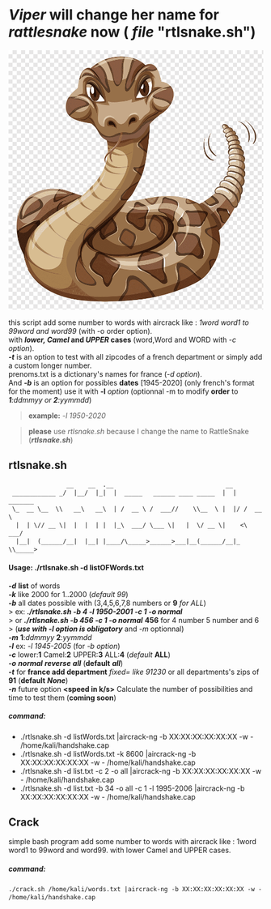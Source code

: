# _Viper_ will change her name for _rattlesnake_ now ( ***file*** "rtlsnake.sh")

![](crotalep.png)

this script add some number to words with aircrack like : _1word word1 to 99word and word99_ (with -o order option).  
with **_lower, Camel_ and _UPPER_ cases** (word,Word and WORD with _-c option_).  
**_-t_** is an option to test with all zipcodes of a french department or simply add a custom longer number.  
prenoms.txt is a dictionary's names for france (_-d option_).  
And **_-b_** is an option for possibles **dates** [1945-2020] (only french's format for the moment) use it with  **-l** _option_ 
(optionnal -m to modify **order** to _**1**:ddmmyy or **2**:yymmdd_)    

> **example:** -_l 1950-2020_

> **please** use _rtlsnake.sh_ because I change the name to RattleSnake (**_rtlsnake.sh_**)
    
## rtlsnake.sh

                    __    __  .__                               __           
     ____________ _/  |__/  |_|  |  _____   ______ ____ _____  |  | _______  
     \_  __ \__  \\   __\   __\  | /  __ \ /  ___//    \\__  \ |  |/ /  __ \  
      |  | \// __ \|  |  |  | |  |_\  ___/ \___ \|   |  \/ __ \|    <\  ___/  
      |__|  (______/__|  |__| |____/\_____>______>___|__(______/__|_ \\_____>
      
  #### Usage: ./rtlsnake.sh -d listOFWords.txt <options>                                 
  ***-d*** _<dictionnary>_ **list** of words  
  ***-k*** **<numbers to add>** like 2000 for 1..2000 (_default 99_)   
  ***-b*** **<dates>** all dates possible with (3,4,5,6,7,8 numbers or **9** _for ALL_)   
     > ex: **_./rtlsnake.sh -b 4 -l 1950-2001 -c 1 -o normal_**  
     > or **_./rtlsnake.sh -b 456 -c 1 -o normal_** **456** for 4 number 5 number and 6    
     > (**_use with -l option is obligatory_** and _-m_ optionnal)   
  ***-m*** **<mode dates>** **1**:_ddmmyy_ **2**:_yymmdd_  
  ***-l*** **<laps>** ex: _-l 1945-2005_ (for _-b option_)  
  ***-c*** <case> lower:**1** Camel:**2** UPPER:**3** ALL:**4** (_default_ **ALL**)                                       
  ***-o*** **<order>** **_normal_** <or> **_reverse_** <or> **_all_** (**default** **_all_**)                                      
  ***-t*** for **france add department** _fixed= like 91230_ or all departments's zips of **91** (**default** **_None_**)  
  ***-n*** future option **<speed in k/s>** Calculate the number of possibilities and time to test them (**coming soon**)  
    
   ##### command:
        
  * ./rtlsnake.sh -d listWords.txt |aircrack-ng -b XX:XX:XX:XX:XX:XX -w - /home/kali/handshake.cap <for all possibilities>
  * ./rtlsnake.sh -d listWords.txt -k 8600 |aircrack-ng -b XX:XX:XX:XX:XX:XX -w - /home/kali/handshake.cap
  * ./rtlsnake.sh -d list.txt -c 2 -o all |aircrack-ng -b XX:XX:XX:XX:XX:XX -w - /home/kali/handshake.cap
  * ./rtlsnake.sh -d list.txt -b 34 -o all -c 1 -l 1995-2006 |aircrack-ng -b XX:XX:XX:XX:XX:XX -w - /home/kali/handshake.cap
        
## Crack
simple bash program add some number to words with aircrack like : 1word word1 to 99word and word99.
with lower Camel and UPPER cases.
##### command: 
    ./crack.sh /home/kali/words.txt |aircrack-ng -b XX:XX:XX:XX:XX:XX -w - /home/kali/handshake.cap

